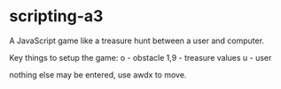 scripting-a3
============

A  JavaScript game like a treasure hunt between a user and computer. 

Key things to setup the game: 
o - obstacle
1,9 - treasure values
u - user

nothing else may be entered, use awdx to move.
